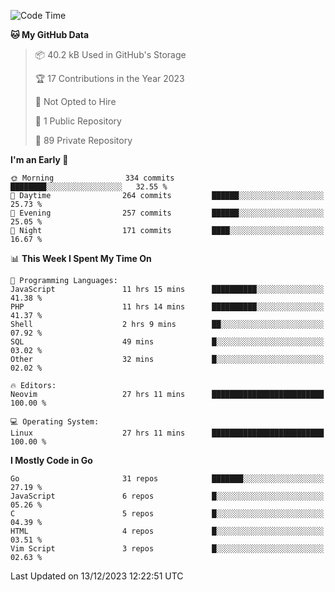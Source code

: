 
<!--START_SECTION:waka-->
![Code Time](http://img.shields.io/badge/Code%20Time-4%2C394%20hrs-blue)

**🐱 My GitHub Data** 

> 📦 40.2 kB Used in GitHub's Storage 
 > 
> 🏆 17 Contributions in the Year 2023
 > 
> 🚫 Not Opted to Hire
 > 
> 📜 1 Public Repository 
 > 
> 🔑 89 Private Repository 
 > 
**I'm an Early 🐤** 

```text
🌞 Morning                334 commits         ████████░░░░░░░░░░░░░░░░░   32.55 % 
🌆 Daytime                264 commits         ██████░░░░░░░░░░░░░░░░░░░   25.73 % 
🌃 Evening                257 commits         ██████░░░░░░░░░░░░░░░░░░░   25.05 % 
🌙 Night                  171 commits         ████░░░░░░░░░░░░░░░░░░░░░   16.67 % 
```


📊 **This Week I Spent My Time On** 

```text
💬 Programming Languages: 
JavaScript               11 hrs 15 mins      ██████████░░░░░░░░░░░░░░░   41.38 % 
PHP                      11 hrs 14 mins      ██████████░░░░░░░░░░░░░░░   41.37 % 
Shell                    2 hrs 9 mins        ██░░░░░░░░░░░░░░░░░░░░░░░   07.92 % 
SQL                      49 mins             █░░░░░░░░░░░░░░░░░░░░░░░░   03.02 % 
Other                    32 mins             █░░░░░░░░░░░░░░░░░░░░░░░░   02.02 % 

🔥 Editors: 
Neovim                   27 hrs 11 mins      █████████████████████████   100.00 % 

💻 Operating System: 
Linux                    27 hrs 11 mins      █████████████████████████   100.00 % 
```

**I Mostly Code in Go** 

```text
Go                       31 repos            ███████░░░░░░░░░░░░░░░░░░   27.19 % 
JavaScript               6 repos             █░░░░░░░░░░░░░░░░░░░░░░░░   05.26 % 
C                        5 repos             █░░░░░░░░░░░░░░░░░░░░░░░░   04.39 % 
HTML                     4 repos             █░░░░░░░░░░░░░░░░░░░░░░░░   03.51 % 
Vim Script               3 repos             █░░░░░░░░░░░░░░░░░░░░░░░░   02.63 % 
```




 Last Updated on 13/12/2023 12:22:51 UTC
<!--END_SECTION:waka-->

